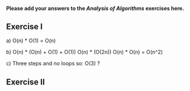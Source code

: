 #### Please add your answers to the ***Analysis of  Algorithms*** exercises here.

## Exercise I

a) O(n) * O(1) = O(n)


b) O(n) * (O(n) + O(1) + O(1))
   O(n) * (O(2n))
   O(n) * O(n) = O(n^2)


c) Three steps and no loops so: O(3) ?

## Exercise II


